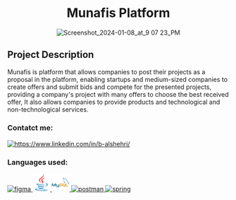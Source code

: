 <h1 align="center">Munafis Platform</h1>
<div align="center"> 
<img  width="412" alt="Screenshot_2024-01-08_at_9 07 23_PM" src="https://github.com/vk1ll3r/Munafis-Platform/assets/148685831/a83e95dc-eebd-453c-a171-cacd57a48f46">
</div>
  
<h2 align="left">Project Description</h2>
Munafis is platform that allows companies to post their projects as a proposal in the platform, enabling startups and medium-sized companies to create offers and submit bids and compete for the presented projects, providing a company's project with many offers to choose the best received offer, It also allows companies to provide products and technological and non-technological services. 







<h3 align="left">Contatct me:</h3>
<p align="left">
<a href="https://www.linkedin.com/in/b-alshehri/" target="blank"><img align="center" src="https://raw.githubusercontent.com/rahuldkjain/github-profile-readme-generator/master/src/images/icons/Social/linked-in-alt.svg" alt="https://www.linkedin.com/in/b-alshehri/" height="30" width="40" /></a>
</p>
  
<h3 align="left">Languages used:</h3>
<p align="left"> <a href="https://www.figma.com/" target="_blank" rel="noreferrer"> <img src="https://www.vectorlogo.zone/logos/figma/figma-icon.svg" alt="figma" width="40" height="40"/> </a> <a href="https://www.java.com" target="_blank" rel="noreferrer"> <img src="https://raw.githubusercontent.com/devicons/devicon/master/icons/java/java-original.svg" alt="java" width="40" height="40"/> </a> <a href="https://www.mysql.com/" target="_blank" rel="noreferrer"> <img src="https://raw.githubusercontent.com/devicons/devicon/master/icons/mysql/mysql-original-wordmark.svg" alt="mysql" width="40" height="40"/> </a> <a href="https://postman.com" target="_blank" rel="noreferrer"> <img src="https://www.vectorlogo.zone/logos/getpostman/getpostman-icon.svg" alt="postman" width="40" height="40"/> </a> <a href="https://spring.io/" target="_blank" rel="noreferrer"> <img src="https://www.vectorlogo.zone/logos/springio/springio-icon.svg" alt="spring" width="40" height="40"/> </a> </p>
